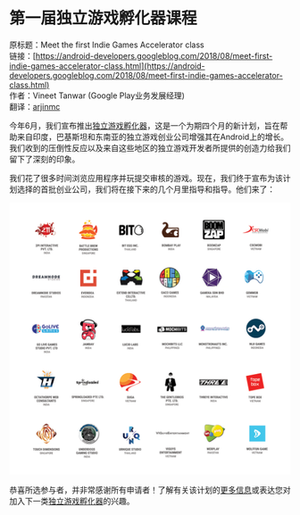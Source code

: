 # 第一届独立游戏孵化器课程

原标题：Meet the first Indie Games Accelerator class  
链接：[https://android-developers.googleblog.com/2018/08/meet-first-indie-games-accelerator-class.html](https://android-developers.googleblog.com/2018/08/meet-first-indie-games-accelerator-class.html)  
作者：Vineet Tanwar (Google Play业务发展经理)  
翻译：[arjinmc](https://github.com/arjinmc)  

今年6月，我们宣布推出[独立游戏孵化器](https://events.withgoogle.com/indie-games-accelerator/)，这是一个为期四个月的新计划，旨在帮助来自印度，巴基斯坦和东南亚的独立游戏创业公司增强其在Android上的增长。我们收到的压倒性反应以及来自这些地区的独立游戏开发者所提供的创造力给我们留下了深刻的印象。

我们花了很多时间浏览应用程序并玩提交审核的游戏。现在，我们终于宣布为该计划选择的首批创业公司，我们将在接下来的几个月里指导和指导。他们来了： 

![img](../images/2018.8.8.class.png)  

恭喜所选参与者，并非常感谢所有申请者！了解有关该计划的[更多信息](https://events.withgoogle.com/indie-games-accelerator/about/#content)或表达您对加入下一类[独立游戏孵化器](https://docs.google.com/forms/d/e/1FAIpQLSdVSwLhMcKwt-aBdAiogiYc9zY8FrNYxK_dsS28pKwCO-LYjQ/viewform)的兴趣。
